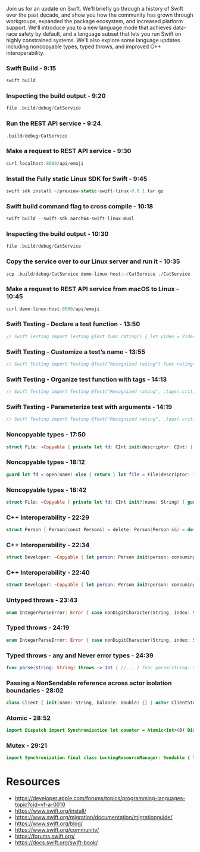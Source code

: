 Join us for an update on Swift. We'll briefly go through a history of Swift over the past decade, and show you how the community has grown through workgroups, expanded the package ecosystem, and increased platform support. We'll introduce you to a new language mode that achieves data-race safety by default, and a language subset that lets you run Swift on highly constrained systems. We'll also explore some language updates including noncopyable types, typed throws, and improved C++ interoperability.

### Swift Build - 9:15
```swift
swift build
```

### Inspecting the build output - 9:20
```swift
file .build/debug/CatService
```

### Run the REST API service - 9:24
```swift
.build/debug/CatService
```

### Make a request to REST API service - 9:30
```swift
curl localhost:8080/api/emoji
```

### Install the Fully static Linux SDK for Swift - 9:45
```swift
swift sdk install ~/preview-static-swift-linux-0.0.1.tar.gz
```

### Swift build command flag to cross compile - 10:18
```swift
swift build --swift-sdk aarch64-swift-linux-musl
```

### Inspecting the build output - 10:30
```swift
file .build/debug/CatService
```

### Copy the service over to our Linux server and run it - 10:35
```swift
scp .build/debug/CatService demo-linux-host:~/CatService ./CatService
```

### Make a request to REST API service from macOS to Linux - 10:45
```swift
curl demo-linux-host:8080/api/emoji
```

### Swift Testing - Declare a test function - 13:50
```swift
// Swift Testing import Testing @Test func rating() { let video = Video(id: 2, name: "Mystery Creek") #expect(video.rating == "⭐️⭐️⭐️⭐️") }
```

### Swift Testing - Customize a test’s name - 13:55
```swift
// Swift Testing import Testing @Test("Recognized rating") func rating() { let video = Video(id: 2, name: "Mystery Creek") #expect(video.rating == "⭐️⭐️⭐️⭐️") }
```

### Swift Testing - Organize test function with tags - 14:13
```swift
// Swift Testing import Testing @Test("Recognized rating", .tags(.critical)) func rating() { let video = Video(id: 2, name: "Mystery Creek") #expect(video.rating == "⭐️⭐️⭐️⭐️") }
```

### Swift Testing - Parameterize test with arguments - 14:19
```swift
// Swift Testing import Testing @Test("Recognized rating", .tags(.critical), arguments: [ (1, "A Beach", "⭐️⭐️⭐️⭐️⭐️"), (2, "Mystery Creek", "⭐️⭐️⭐️⭐️"), ]) func rating(videoId: Int, videoName: String, expectedRating: String) { let video = Video(id: videoId, name: videoName) #expect(video.rating == expectedRating) }
```

### Noncopyable types - 17:50
```swift
struct File: ~Copyable { private let fd: CInt init(descriptor: CInt) { self.fd = descriptor } func write(buffer: [UInt8]) { // ... } deinit { close(fd) } }
```

### Noncopyable types - 18:12
```swift
guard let fd = open(name) else { return } let file = File(descriptor: fd) file.write(buffer: data)
```

### Noncopyable types - 18:42
```swift
struct File: ~Copyable { private let fd: CInt init?(name: String) { guard let fd = open(name) else { return nil } self.fd = fd } func write(buffer: [UInt8]) { // ... } deinit { close(fd) } }
```

### C++ Interoperability - 22:29
```swift
struct Person { Person(const Person&) = delete; Person(Person &&) = default; // ... };
```

### C++ Interoperability - 22:34
```swift
struct Developer: ~Copyable { let person: Person init(person: consuming Person) { self.person = person } } let person = Person() let developer = Developer(person: person)
```

### C++ Interoperability - 22:40
```swift
struct Developer: ~Copyable { let person: Person init(person: consuming Person) { self.person = person } } let person = Person() let developer = Developer(person: person) person.printInfo()
```

### Untyped throws - 23:43
```swift
enum IntegerParseError: Error { case nonDigitCharacter(String, index: String.Index) } func parse(string: String) throws -> Int { for index in string.indices { // ... throw IntegerParseError.nonDigitCharacter(string, index: index) } } do { let value = try parse(string: "1+234") } catch let error as IntegerParseError { // ... } catch { // error is 'any Error' }
```

### Typed throws - 24:19
```swift
enum IntegerParseError: Error { case nonDigitCharacter(String, index: String.Index) } func parse(string: String) throws(IntegerParseError) -> Int { for index in string.indices { // ... throw IntegerParseError.nonDigitCharacter(string, index: index) } } do { let value = try parse(string: "1+234") } catch { // error is 'IntegerParseError' }
```

### Typed throws - any and Never error types - 24:39
```swift
func parse(string: String) throws -> Int { //... } func parse(string: String) throws(any Error) -> Int { //... } func parse(string: String) -> Int { //... } func parse(string: String) throws(Never) -> Int { //... }
```

### Passing a NonSendable reference across actor isolation boundaries - 28:02
```swift
class Client { init(name: String, balance: Double) {} } actor ClientStore { static let shared = ClientStore() private var clients: [Client] = [] func addClient(_ client: Client) { clients.append(client) } } @MainActor func openAccount(name: String, balance: Double) async { let client = Client(name: name, balance: balance) await ClientStore.shared.addClient(client) }
```

### Atomic - 28:52
```swift
import Dispatch import Synchronization let counter = Atomic<Int>(0) DispatchQueue.concurrentPerform(iterations: 10) { _ in for _ in 0 ..< 1_000_000 { counter.wrappingAdd(1, ordering: .relaxed) } } print(counter.load(ordering: .relaxed))
```

### Mutex - 29:21
```swift
import Synchronization final class LockingResourceManager: Sendable { let cache = Mutex<[String: Resource]>([:]) func save(_ resource: Resource, as key: String) { cache.withLock { $0[key] = resource } } }
```

# Resources
* https://developer.apple.com/forums/topics/programming-languages-topic?cid=vf-a-0010
* https://www.swift.org/install/
* https://www.swift.org/migration/documentation/migrationguide/
* https://www.swift.org/blog/
* https://www.swift.org/community/
* https://forums.swift.org/
* https://docs.swift.org/swift-book/
